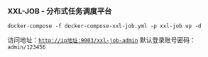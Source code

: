 ### XXL-JOB - 分布式任务调度平台

```shell
docker-compose -f docker-compose-xxl-job.yml -p xxl-job up -d
```

访问地址：[`http://ip地址:9003/xxl-job-admin`](http://www.zhengqingya.com:9003/xxl-job-admin)
默认登录账号密码：`admin/123456`
